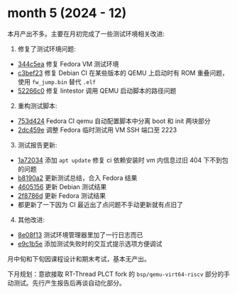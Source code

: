 # month 5 (2024 - 12)

本月产出不多。主要在月初完成了一些测试环境相关改进:

1. 修复了测试环境问题:
- [344c5ea](https://github.com/255doesnotexist/lintestor/commit/344c5ea) 修复 Fedora VM 测试环境
- [c3bef23](https://github.com/255doesnotexist/lintestor/commit/c3bef23) 修复 Debian CI 在某些版本的 QEMU 上启动时有 ROM 重叠问题，使用 `fw_jump.bin` 替代 `.elf`
- [52266c0](https://github.com/255doesnotexist/lintestor/commit/) 修复 lintestor 调用 QEMU 启动脚本的路径问题

2. 重构测试脚本:
- [753d424](https://github.com/255doesnotexist/lintestor/commit/753d424) Fedora CI qemu 自动配置脚本中分离 boot 和 init 两块部分
- [2dc459e](https://github.com/255doesnotexist/lintestor/commit/2dc459e) 调整 Fedora 临时测试用 VM SSH 端口至 2223

3. 测试报告更新:
- [1a72034](https://github.com/255doesnotexist/lintestor/commit/1a72034) 添加 `apt update` 修复 ci 依赖安装时 vm 内信息过旧 404 下不到包的问题
- [b8190a2](https://github.com/255doesnotexist/lintestor/commit/b8190a2) 更新测试总结，合入 Fedora 结果
- [4605156](https://github.com/255doesnotexist/lintestor/commit/4605156) 更新 Debian 测试结果
- [2f8786d](https://github.com/255doesnotexist/lintestor/commit/2f8786d) 更新 Fedora 测试结果
- 都更新了一下因为 CI 最近出了点问题不手动更新就有点旧了

4. 其他改进:
- [8e08f13](https://github.com/255doesnotexist/lintestor/commit/8e08f13) 测试环境管理器里加了一行日志而已
- [e9c1b5e](https://github.com/255doesnotexist/lintestor/commit/e9c1b5e5a665838f4636967f6ad00293f42ac2ea) 添加测试失败时的交互式提示选项方便调试

月中旬和下旬因课程设计和期末考试，基本无产出。

下月规划：意欲接取 RT-Thread PLCT fork 的 `bsp/qemu-virt64-riscv` 部分的手动测试。先行产生报告后再谈自动化部分。